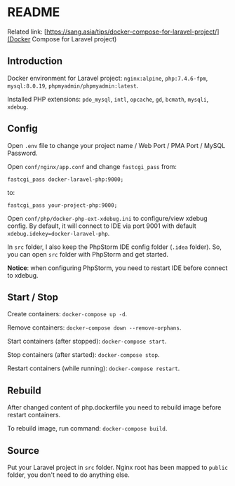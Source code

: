 # README

Related link: [https://sang.asia/tips/docker-compose-for-laravel-project/](Docker Compose for Laravel project)

## Introduction

Docker environment for Laravel project: `nginx:alpine`, `php:7.4.6-fpm`, `mysql:8.0.19`, `phpmyadmin/phpmyadmin:latest`.

Installed PHP extensions: `pdo_mysql`, `intl`, `opcache`, `gd`, `bcmath`, `mysqli`, `xdebug`.

## Config

Open `.env` file to change your project name / Web Port / PMA Port / MySQL Password.

Open `conf/nginx/app.conf` and change `fastcgi_pass` from:

```
fastcgi_pass docker-laravel-php:9000;
```

to:

```
fastcgi_pass your-project-php:9000;
```

Open `conf/php/docker-php-ext-xdebug.ini` to configure/view xdebug config. By default, it will connect to IDE via port 9001 with default `xdebug.idekey=docker-laravel-php`.

In `src` folder, I also keep the PhpStorm IDE config folder (`.idea` folder). So, you can open `src` folder with PhpStorm and get started.

**Notice**: when configuring PhpStorm, you need to restart IDE before connect to xdebug.

## Start / Stop

Create containers: `docker-compose up -d`.

Remove containers: `docker-compose down --remove-orphans`.

Start containers (after stopped): `docker-compose start`.

Stop containers (after started): `docker-compose stop`.

Restart containers (while running): `docker-compose restart`.

## Rebuild

After changed content of php.dockerfile you need to rebuild image before restart containers.

To rebuild image, run command: `docker-compose build`.

## Source

Put your Laravel project in `src` folder. Nginx root has been mapped to `public` folder, you don't need to do anything else.

